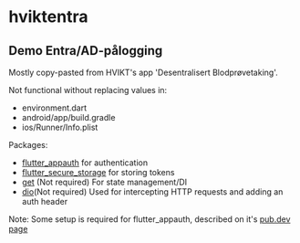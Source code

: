 # hviktentra

## Demo Entra/AD-pålogging

Mostly copy-pasted from HVIKT's app 'Desentralisert Blodprøvetaking'.

Not functional without replacing values in:
- environment.dart
- android/app/build.gradle
- ios/Runner/Info.plist

Packages:
- [flutter_appauth](https://pub.dev/packages/flutter_appauth) for authentication
- [flutter_secure_storage](https://pub.dev/packages/flutter_secure_storage) for storing tokens
- [get](https://pub.dev/packages/get) (Not required) For state management/DI
- [dio](https://pub.dev/packages/dio)(Not required) Used for intercepting HTTP requests and adding an auth header

Note: Some setup is required for flutter_appauth, described on it's [pub.dev page](https://pub.dev/packages/flutter_appauth)